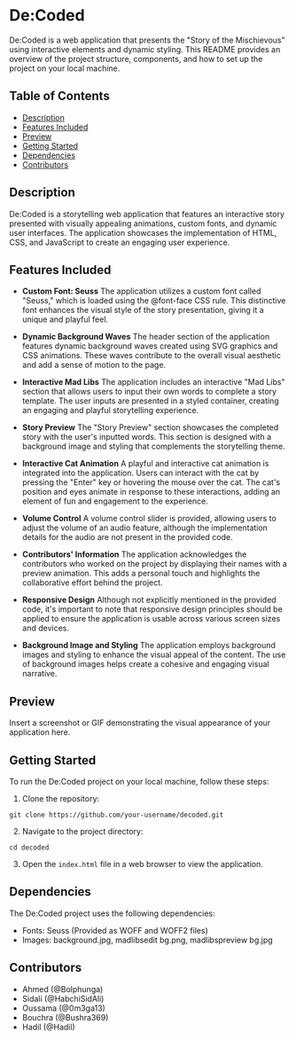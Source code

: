 # De:Coded

De:Coded is a web application that presents the "Story of the Mischievous" using interactive elements and dynamic styling. This README provides an overview of the project structure, components, and how to set up the project on your local machine.

## Table of Contents
- [Description](#description)
- [Features Included](#features-included)
- [Preview](#preview)
- [Getting Started](#getting-started)
- [Dependencies](#dependencies)
- [Contributors](#contributors)


## Description

De:Coded is a storytelling web application that features an interactive story presented with visually appealing animations, custom fonts, and dynamic user interfaces. The application showcases the implementation of HTML, CSS, and JavaScript to create an engaging user experience.

## Features Included

- **Custom Font: Seuss**
  The application utilizes a custom font called "Seuss," which is loaded using the @font-face CSS rule. This distinctive font enhances the visual style of the story presentation, giving it a unique and playful feel.

- **Dynamic Background Waves**
  The header section of the application features dynamic background waves created using SVG graphics and CSS animations. These waves contribute to the overall visual aesthetic and add a sense of motion to the page.

- **Interactive Mad Libs**
  The application includes an interactive "Mad Libs" section that allows users to input their own words to complete a story template. The user inputs are presented in a styled container, creating an engaging and playful storytelling experience.

- **Story Preview**
  The "Story Preview" section showcases the completed story with the user's inputted words. This section is designed with a background image and styling that complements the storytelling theme.

- **Interactive Cat Animation**
  A playful and interactive cat animation is integrated into the application. Users can interact with the cat by pressing the "Enter" key or hovering the mouse over the cat. The cat's position and eyes animate in response to these interactions, adding an element of fun and engagement to the experience.

- **Volume Control**
  A volume control slider is provided, allowing users to adjust the volume of an audio feature, although the implementation details for the audio are not present in the provided code.

- **Contributors' Information**
  The application acknowledges the contributors who worked on the project by displaying their names with a preview animation. This adds a personal touch and highlights the collaborative effort behind the project.

- **Responsive Design**
  Although not explicitly mentioned in the provided code, it's important to note that responsive design principles should be applied to ensure the application is usable across various screen sizes and devices.

- **Background Image and Styling**
  The application employs background images and styling to enhance the visual appeal of the content. The use of background images helps create a cohesive and engaging visual narrative.

## Preview

Insert a screenshot or GIF demonstrating the visual appearance of your application here.

## Getting Started

To run the De:Coded project on your local machine, follow these steps:

1. Clone the repository:

```
git clone https://github.com/your-username/decoded.git
```  

2. Navigate to the project directory:

```
cd decoded
```


3. Open the `index.html` file in a web browser to view the application.

## Dependencies

The De:Coded project uses the following dependencies:

- Fonts: Seuss (Provided as WOFF and WOFF2 files)
- Images: background.jpg, madlibsedit bg.png, madlibspreview bg.jpg

## Contributors

- Ahmed (@Bolphunga)
- Sidali (@HabchiSidAli)
- Oussama (@0m3ga13)
- Bouchra (@Bushra369)
- Hadil (@Hadil)


